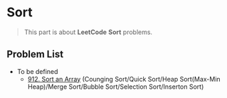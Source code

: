 # Sort

> This part is about **LeetCode** **Sort** problems.


## Problem List

* To be defined
  * [912. Sort an Array](leetcode/sort/912.Sort-an-Array.md) (Counging Sort/Quick Sort/Heap Sort(Max-Min Heap)/Merge Sort/Bubble Sort/Selection Sort/Inserton Sort)
  


  
